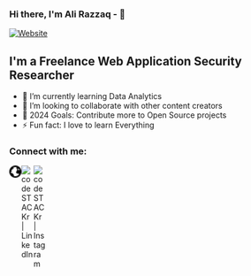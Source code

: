 ### Hi there, I'm Ali Razzaq - 👋

[![Website](https://img.shields.io/website?label=alirazzaq.me&style=for-the-badge&url=http%3A%2F%2Falirazzaq.me)](http://alirazzaq.me)

## I'm a Freelance Web Application Security Researcher

- 🌱 I’m currently learning Data Analytics
- 👯 I’m looking to collaborate with other content creators
- 🥅 2024 Goals: Contribute more to Open Source projects
- ⚡ Fun fact: I love to learn Everything



### Connect with me:

[<img align="left" alt="codeSTACKr.com" width="22px" src="https://raw.githubusercontent.com/iconic/open-iconic/master/svg/globe.svg" />][website]
[<img align="left" alt="codeSTACKr | LinkedIn" width="22px" src="https://cdn.jsdelivr.net/npm/simple-icons@v3/icons/linkedin.svg" />][linkedin]
[<img align="left" alt="codeSTACKr | Instagram" width="22px" src="https://cdn.jsdelivr.net/npm/simple-icons@v3/icons/instagram.svg" />][instagram]





</details>

[website]: https://alirazzaq.me
[instagram]: https://instagram.com/alirazzaq_
[linkedin]: https://linkedin.com/in/alirazzaq

